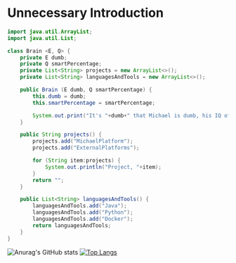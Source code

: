 # Unnecessary Introduction 
```java
import java.util.ArrayList;
import java.util.List;

class Brain <E, Q> {
    private E dumb;
    private Q smartPercentage;
    private List<String> projects = new ArrayList<>();
    private List<String> languagesAndTools = new ArrayList<>(); 

    public Brain (E dumb, Q smartPercentage) {
        this.dumb = dumb;
        this.smartPercentage = smartPercentage;

        System.out.print("It's "+dumb+" that Michael is dumb, his IQ of smartness is "+smartPercentage);
    }

    public String projects() {
        projects.add("MichaelPlatform");
        projects.add("ExternalPlatforms");

        for (String item:projects) {
            System.out.println("Project, "+item);
        }
        return "";
    }

    public List<String> languagesAndTools() {
        languagesAndTools.add("Java");
        languagesAndTools.add("Python");
        languagesAndTools.add("Docker");
        return languagesAndTools;
    }   
}
```
![Anurag's GitHub stats](https://github-readme-stats.vercel.app/api?username=codemichaael&show_icons=true&theme=github_dark)
[![Top Langs](https://github-readme-stats.vercel.app/api/top-langs/?username=codemichaael&layout=donut&theme=github_dark)](https://github.com/codemichaael/github-readme-stats)
